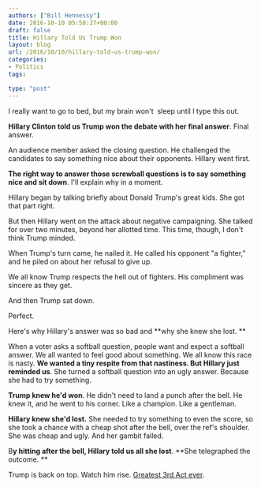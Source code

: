 ```yaml
---
authors: ["Bill Hennessy"]
date: 2016-10-10 05:58:27+00:00
draft: false
title: Hillary Told Us Trump Won
layout: blog
url: /2016/10/10/hillary-told-us-trump-won/
categories:
- Politics
tags:

type: "post"
---
```


I really want to go to bed, but my brain won't  sleep until I type this out.

**Hillary Clinton told us Trump won the debate with her final answer**. Final answer.

An audience member asked the closing question. He challenged the candidates to say something nice about their opponents. Hillary went first.

**The right way to answer those screwball questions is to say something nice and sit down**. I'll explain why in a moment.

Hillary began by talking briefly about Donald Trump's great kids. She got that part right.

But then Hillary went on the attack about negative campaigning. She talked for over two minutes, beyond her allotted time. This time, though, I don't think Trump minded.

When Trump's turn came, he nailed it. He called his opponent "a fighter," and he piled on about her refusal to give up.

We all know Trump respects the hell out of fighters. His compliment was sincere as they get.

And then Trump sat down.

Perfect.

Here's why Hillary's answer was so bad and **why she knew she lost. **

When a voter asks a softball question, people want and expect a softball answer. We all wanted to feel good about something. We all know this race is nasty. **We wanted a tiny respite from that nastiness. But Hillary just reminded us**. She turned a softball question into an ugly answer. Because she had to try something.

**Trump knew he'd won**. He didn't need to land a punch after the bell. He knew it, and he went to his corner. Like a champion. Like a gentleman.

**Hillary knew she'd lost.** She needed to try something to even the score, so she took a chance with a cheap shot after the bell, over the ref's shoulder. She was cheap and ugly. And her gambit failed.

B**y hitting after the bell, Hillary told us all she lost**. **She telegraphed the outcome. **

Trump is back on top. Watch him rise. [Greatest 3rd Act ever](https://blog.dilbert.com/post/151599421561/quick-debate-reactions-from-switzerland).
